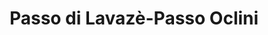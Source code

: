 ---
name: Pinzolo
title: Passo di Lavazè-Passo Oclini
region: Trentino-Alto Adige
country: Italia
group: Val di  Fiemme
---